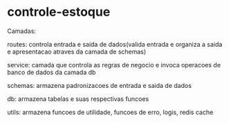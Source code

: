 # controle-estoque

Camadas:

routes: controla entrada e saida de dados(valida entrada e organiza a saida e apresentacao atraves da camada de schemas)

service: camada que controla as regras de negocio e invoca operacoes de banco de dados da camada db

schemas: armazena padronizacoes de entrada e saida de dados

db: armazena tabelas e suas respectivas funcoes

utils: armazena funcoes de utilidade, funcoes de erro, logis, redis cache
